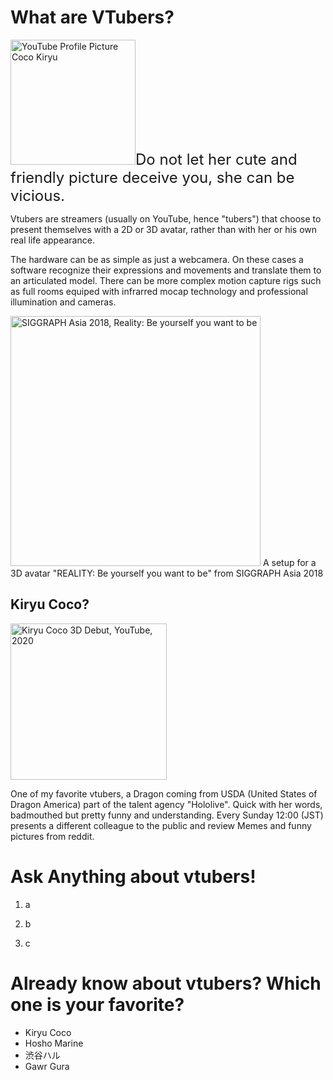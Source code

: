 # What are VTubers?

<img 
     alt="YouTube Profile Picture Coco Kiryu"
     src="https://github.com/sergiodl-naist/AttractingContributors-VTubers/blob/main/images/hololive-coco.jpg"
     width="200px" /><font size="+2">Do not let her cute and friendly picture deceive you, she can be vicious.</font>

Vtubers are streamers (usually on YouTube, hence "tubers") that choose to present themselves with a 2D or 3D avatar, rather than with her or his own real life appearance.

The hardware can be as simple as just a webcamera. On these cases a software recognize their expressions and movements and translate them to an articulated model. There can be more complex motion capture rigs such as full rooms equiped with infrarred mocap technology and professional illumination and cameras.

<img 
     alt="SIGGRAPH Asia 2018, Reality: Be yourself you want to be"
     src="https://sa2018.conference-program.com/wp-content/linklings_snippets/representative_images/Efv5Sefxuq6SMeaQ.jpg"
     width="400px" />
A setup for a 3D avatar "REALITY: Be yourself you want to be" from SIGGRAPH Asia 2018

## Kiryu Coco?

<img 
     alt="Kiryu Coco 3D Debut, YouTube, 2020"
     src="https://github.com/sergiodl-naist/AttractingContributors-VTubers/blob/main/images/marineandcoco-3ddebut.png"
     width="250px" />

One of my favorite vtubers, a Dragon coming from USDA (United States of Dragon America) part of the talent agency "Hololive". Quick with her words, badmouthed but pretty funny and understanding. Every Sunday 12:00 (JST) presents a different colleague to the public and review Memes and funny pictures from reddit.

# Ask Anything about vtubers!

1. a

2. b

3. c

# Already know about vtubers? Which one is your favorite?

* Kiryu Coco
* Hosho Marine
* 渋谷ハル 
* Gawr Gura


